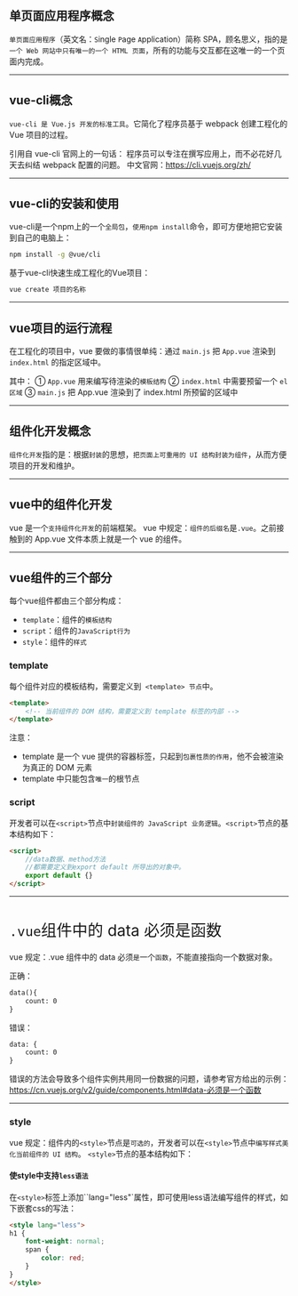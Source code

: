 ## 单页面应用程序概念

`单页面应用程序`（英文名：`S`ingle `P`age `A`pplication）简称 SPA，顾名思义，指的是`一个 Web 网站中只有唯一的一个 HTML 页面`，所有的功能与交互都在这唯一的一个页面内完成。

---

## vue-cli概念

`vue-cli 是 Vue.js 开发的标准工具`。它简化了程序员基于 webpack 创建工程化的 Vue 项目的过程。

引用自 vue-cli 官网上的一句话：
程序员可以专注在撰写应用上，而不必花好几天去纠结 webpack 配置的问题。
中文官网：https://cli.vuejs.org/zh/

---

## vue-cli的安装和使用

vue-cli是一个npm上的一个`全局包`，`使用npm install`命令，即可方便地把它安装到自己的电脑上：

```bash
npm install -g @vue/cli
```

基于vue-cli快速生成工程化的Vue项目：
```bash
vue create 项目的名称
```

---

## vue项目的运行流程

在工程化的项目中，vue 要做的事情很单纯：通过 `main.js` 把 `App.vue` 渲染到 `index.html` 的指定区域中。

其中：
① `App.vue` 用来编写待渲染的`模板结构`
② `index.html` 中需要预留一个 `el 区域`
③ `main.js` 把 App.vue 渲染到了 index.html 所预留的区域中

---

## 组件化开发概念

`组件化开发`指的是：根据`封装`的思想，`把页面上可重用的 UI 结构封装为组件`，从而方便项目的开发和维护。

---

## vue中的组件化开发

vue 是一个`支持组件化开发`的前端框架。
vue 中规定：`组件的后缀名`是`.vue`。之前接触到的 App.vue 文件本质上就是一个 vue 的组件。

---

## vue组件的三个部分

每个vue组件都由三个部分构成：
- `template`：组件的`模板结构`
- `script`：组件的`JavaScript行为`
- `style`：组件的`样式`

### template

每个组件对应的模板结构，需要定义到` <template> 节点`中。

```html
<template>
    <!-- 当前组件的 DOM 结构，需要定义到 template 标签的内部 -->
</template>
```

注意：
- template 是一个 vue 提供的容器标签，只起到`包裹性质的作用`，他不会被渲染为真正的 DOM 元素
- template 中只能包含`唯一`的根节点

### script

开发者可以在`<script>`节点中`封装组件的 JavaScript 业务逻辑`。`<script>`节点的基本结构如下：

```html
<script>
    //data数据、method方法
    //都需要定义到export default 所导出的对象中。
    export default {}
</script>
```
---

# `.vue`组件中的 data 必须是函数
vue 规定：.vue 组件中的 data 必须`是`一个`函数`，不能直接指向一个数据对象。

正确：
```html
data(){
    count: 0
}
```

错误：
```html
data: {
    count: 0
}
```

错误的方法会导致多个组件实例共用同一份数据的问题，请参考官方给出的示例：
https://cn.vuejs.org/v2/guide/components.html#data-必须是一个函数

---

### style

vue 规定：组件内的`<style>`节点是`可选的`，开发者可以在`<style>`节点中`编写样式美化当前组件的 UI 结构`。
`<style>`节点的基本结构如下：

<style>
    h1{
        font-weight: normal;
    }
</style>

#### 使style中支持`less语法`
在`<style>`标签上添加``lang="less"`属性，即可使用less语法编写组件的样式，如下嵌套css的写法：

```html
<style lang="less">
h1 {
    font-weight: normal;
    span {
        color: red;
    }
}
</style>
```
